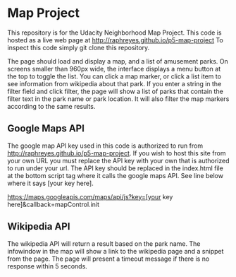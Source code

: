 # Map Project

This repository is for the Udacity Neighborhood Map Project. This code is hosted as a live web page at http://raphreyes.github.io/p5-map-project
To inspect this code simply git clone this repository.

The page should load and display a map, and a list of amusement parks.
On screens smaller than 960px wide, the interface displays a menu button at the top to toggle the list.
You can click a map marker, or click a list item to see information from wikipedia about that park.
If you enter a string in the filter field and click filter, the page will show a list of parks that contain the filter text in the park name or park location. It will also filter the map markers according to the same results.

## Google Maps API
The google map API key used in this code is authorized to run from http://raphreyes.github.io/p5-map-project.
If you wish to host this site from your own URL you must replace the API key with your own that is authorized to run under your url.
The API key should be replaced in the index.html file at the bottom script tag where it calls the google maps API. See line below where it says [your key here].

https://maps.googleapis.com/maps/api/js?key=[your key here]&callback=mapControl.init

## Wikipedia API
The wikipedia API will return a result based on the park name. The infowindow in the map will show a link to the wikipedia page and a snippet from the page.
The page will present a timeout message if there is no response within 5 seconds.
